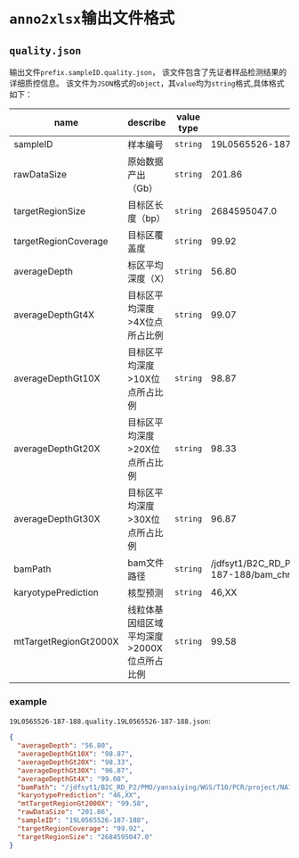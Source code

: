 # `anno2xlsx`输出文件格式

## `quality.json`
输出文件`prefix.sampleID.quality.json`，
该文件包含了先证者样品检测结果的详细质控信息。
该文件为`JSON`格式的`object`，其`value`均为`string`格式,具体格式如下：

| name                  | describe                 | value type | value example                                                                            |
|-----------------------|--------------------------|------------|------------------------------------------------------------------------------------------|
| sampleID              | 样本编号                     | `string`   | 19L0565526-187-188                                                                       |
| rawDataSize           | 原始数据产出（Gb）               | `string`   | 201.86                                                                                   |
| targetRegionSize      | 目标区长度（bp）                | `string`   | 2684595047.0                                                                             |
| targetRegionCoverage  | 目标区覆盖度                   | `string`   | 99.92                                                                                    |
| averageDepth          | 标区平均深度（X）                | `string`   | 56.80                                                                                    |
| averageDepthGt4X      | 目标区平均深度>4X位点所占比例         | `string`   | 99.07                                                                                    |
| averageDepthGt10X     | 目标区平均深度>10X位点所占比例        | `string`   | 98.87                                                                                    |
| averageDepthGt20X     | 目标区平均深度>20X位点所占比例        | `string`   | 98.33                                                                                    |
| averageDepthGt30X     | 目标区平均深度>30X位点所占比例        | `string`   | 96.87                                                                                    |
| bamPath               | bam文件路径                  | `string`   | /jdfsyt1/B2C_RD_P2/PMO/yansaiying/WGS/T10/PCR/project/NA12878/19L0565526-187-188/bam_chr |
| karyotypePrediction   | 核型预测                     | `string`   | 46,XX                                                                                    |
| mtTargetRegionGt2000X | 线粒体基因组区域平均深度>2000X位点所占比例 | `string`   | 99.58                                                                                    |


### example
`19L0565526-187-188.quality.19L0565526-187-188.json`:
```json
{
  "averageDepth": "56.80",
  "averageDepthGt10X": "98.87",
  "averageDepthGt20X": "98.33",
  "averageDepthGt30X": "96.87",
  "averageDepthGt4X": "99.08",
  "bamPath": "/jdfsyt1/B2C_RD_P2/PMO/yansaiying/WGS/T10/PCR/project/NA12878/19L0565526-187-188/bam_chr",
  "karyotypePrediction": "46,XX",
  "mtTargetRegionGt2000X": "99.58",
  "rawDataSize": "201.86",
  "sampleID": "19L0565526-187-188",
  "targetRegionCoverage": "99.92",
  "targetRegionSize": "2684595047.0"
}
```